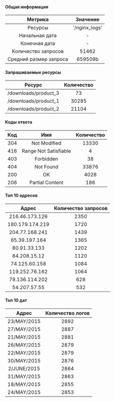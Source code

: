 #### Общая информация

|Метрика|Значение|
|:-:|:-:|
|Ресурсы|'/nginx_logs' |
|Начальная дата|-|
|Конечная дата|-|
|Количество запросов|51462|
|Средний размер запроса|659509b|

#### Запрашиваемые ресурсы

|Ресурс|Количество|
|:-:|:-:|
|/downloads/product_3|73|
|/downloads/product_1|30285|
|/downloads/product_2|21104|
#### Коды ответа

|Код|Имя|Количество|
|:-:|:-:|:-:|
|304|Not Modified|13330|
|416|Range Not Satisfiable|4|
|403|Forbidden|38|
|404|Not Found|33876|
|200|OK|4028|
|206|Partial Content|186|
#### Топ 10 адресов

|Адрес|Количество запросов|
|:-:|:-:|
|216.46.173.126|2350|
|180.179.174.219|1720|
|204.77.168.241|1439|
|65.39.197.164|1365|
|80.91.33.133|1202|
|84.208.15.12|1120|
|74.125.60.158|1084|
|119.252.76.162|1064|
|79.136.114.202|628|
|54.207.57.55|532|
#### Топ 10 дат

|Адрес|Количество логов|
|:-:|:-:|
|23/MAY/2015|2892|
|27/MAY/2015|2887|
|21/MAY/2015|2881|
|26/MAY/2015|2879|
|22/MAY/2015|2879|
|30/MAY/2015|2876|
|2/JUNE/2015|2864|
|31/MAY/2015|2863|
|18/MAY/2015|2855|
|24/MAY/2015|2853|
